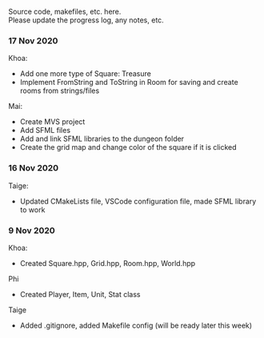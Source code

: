 Source code, makefiles, etc. here.  
Please update the progress log, any notes, etc.

### 17 Nov 2020
Khoa:
- Add one more type of Square: Treasure
- Implement FromString and ToString in Room for saving and create rooms from strings/files

Mai:
- Create MVS project
- Add SFML files
- Add and link SFML libraries to the dungeon folder
- Create the grid map and change color of the square if it is clicked

### 16 Nov 2020 
Taige: 
- Updated CMakeLists file, VSCode configuration file, made SFML library to work


### 9 Nov 2020  
Khoa: 
- Created Square.hpp, Grid.hpp, Room.hpp, World.hpp 

Phi
- Created Player, Item, Unit, Stat class

Taige
- Added .gitignore, added Makefile config (will be ready later this week)